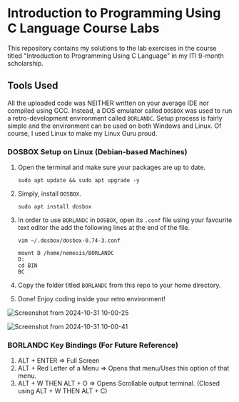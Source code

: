 # Introduction to Programming Using C Language Course Labs
This repository contains my solutions to the lab exercises in the course titled "Introduction to Programming Using C Language" in my ITI 9-month scholarship.

## Tools Used
All the uploaded code was NEITHER written on your average IDE nor compiled using GCC. Instead, a DOS emulator called `DOSBOX` was used to run a retro-development environment called `BORLANDC`. Setup process is fairly simple and the environment can be used on both Windows and Linux. Of course, I used Linux to make my Linux Guru proud.

### DOSBOX Setup on Linux (Debian-based Machines)

1. Open the terminal and make sure your packages are up to date.
   ```
   sudo apt update && sudo apt upgrade -y
   ```
   
1. Simply, install `DOSBOX`.
   ```
   sudo apt install dosbox
   ```

1. In order to use `BORLANDC` in `DOSBOX`, open its `.conf` file using your favourite text editor the add the following lines at the end of the file.
   ```
   vim ~/.dosbox/dosbox-0.74-3.conf
   ```

   ```
   mount D /home/nemesis/BORLANDC
   D:
   cd BIN
   BC
   ```

1. Copy the folder titled `BORLANDC` from this repo to your home directory.

1. Done! Enjoy coding inside your retro environment!


![Screenshot from 2024-10-31 10-00-25](https://github.com/user-attachments/assets/bc410c16-bc88-4c24-85a6-345158a3929f)


![Screenshot from 2024-10-31 10-00-41](https://github.com/user-attachments/assets/ed9caf3e-ea15-4cd0-a36f-89bdbbf1e80a)


### BORLANDC Key Bindings (For Future Reference)
1. ALT + ENTER => Full Screen
2. ALT + Red Letter of a Menu => Opens that menu/Uses this option of that menu.
3. ALT + W THEN ALT + O => Opens Scrollable output terminal. (Closed using ALT + W THEN ALT + C)
